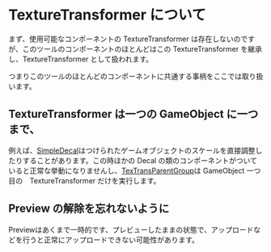 # TextureTransformer について

まず、使用可能なコンポーネントの TextureTransformer は存在しないのですが、このツールのコンポーネントのほとんどはこの TextureTransformer を継承し、TextureTransformer として扱われます。

つまりこのツールのほとんどのコンポーネントに共通する事柄をここでは取り扱います。

## TextureTransformer は一つの GameObject に一つまで、

例えば、[SimpleDecal](SimpleDecal.md)はつけられたゲームオブジェクトのスケールを直接調整したりすることがあります。この時ほかの Decal の類のコンポーネントがついていると正常な挙動になりませんし、[TexTransParentGroup](TexTransParentGroup.md)は GameObject 一つ目の　TextureTransformer だけを実行します。

## Preview の解除を忘れないように

Previewはあくまで一時的です、プレビューしたままの状態で、アップロードなどを行うと正常にアップロードできない可能性があります。